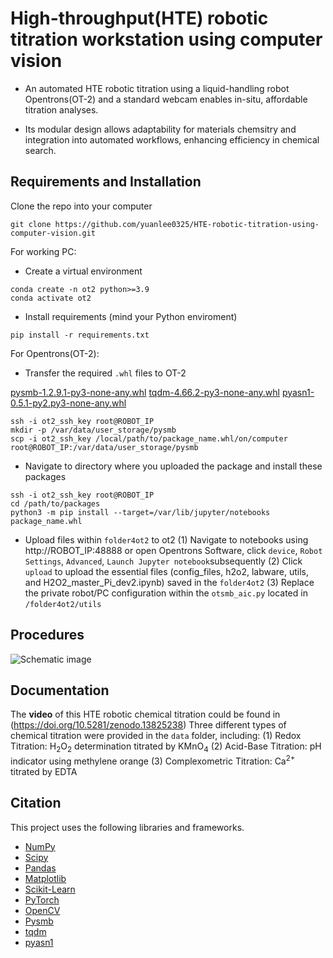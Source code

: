 
# High-throughput(HTE) robotic titration workstation using computer vision


* An automated HTE robotic titration using a liquid-handling robot Opentrons(OT-2) and a standard webcam enables in-situ, affordable titration analyses. 

* Its modular design allows adaptability for materials chemsitry and integration into automated workflows, enhancing efficiency in chemical search.

Requirements and Installation
---------------------
Clone the repo into your computer

```
git clone https://github.com/yuanlee0325/HTE-robotic-titration-using-computer-vision.git
```

For working PC:
* Create a virtual environment

```
conda create -n ot2 python>=3.9
conda activate ot2
```

* Install requirements (mind your Python enviroment)

```
pip install -r requirements.txt
```

For Opentrons(OT-2): 

* Transfer the required `.whl` files to OT-2

[pysmb-1.2.9.1-py3-none-any.whl](https://www.piwheels.org/simple/pysmb/pysmb-1.2.9.1-py3-none-any.whl#sha256=2a20a9d945efc2f6fe86afbe272f6dd4786344aca046b4ca2e98d519db817c20)
[tqdm-4.66.2-py3-none-any.whl](https://www.piwheels.org/simple/tqdm/tqdm-4.66.2-py3-none-any.whl#sha256=f78fd60412e4653a0be68fe9fc5424dc07ed3479bc765a3ab30e782d3d4dbd41)
[pyasn1-0.5.1-py2.py3-none-any.whl](https://www.piwheels.org/simple/pyasn1/pyasn1-0.5.1-py2.py3-none-any.whl#sha256=238ed5b4e0785e285c20dddcfd46ea3585d0ed25bd174d5737a08813db0de176)

```
ssh -i ot2_ssh_key root@ROBOT_IP
mkdir -p /var/data/user_storage/pysmb
scp -i ot2_ssh_key /local/path/to/package_name.whl/on/computer root@ROBOT_IP:/var/data/user_storage/pysmb
```

* Navigate to directory where you uploaded the package and install these packages 

```
ssh -i ot2_ssh_key root@ROBOT_IP
cd /path/to/packages
python3 -m pip install --target=/var/lib/jupyter/notebooks package_name.whl
```

* Upload files within `folder4ot2` to ot2
(1) Navigate to notebooks using http://ROBOT_IP:48888 or open Opentrons Software, click `device`, `Robot Settings`, `Advanced`, `Launch Jupyter notebook`subsequently
(2) Click `upload` to upload the essential files (config_files, h2o2, labware, utils, and H2O2_master_Pi_dev2.ipynb) saved in the `folder4ot2` 
(3) Replace the private robot/PC configuration within the `otsmb_aic.py` located in `/folder4ot2/utils`


Procedures 
-------------
![Schematic image](Schematic_graph.tif)


Documentation
-------------
The **video** of this HTE robotic chemical titration could be found in (https://doi.org/10.5281/zenodo.13825238)
Three different types of chemical titration were provided in the `data` folder, including:
(1) Redox Titration: H<sub>2</sub>O<sub>2</sub> determination titrated by KMnO<sub>4</sub>
(2) Acid-Base Titration: pH indicator using methylene orange
(3) Complexometric Titration: Ca<sup>2+</sup> titrated by EDTA


Citation
-------------
This project uses the following libraries and frameworks. 
- [NumPy](https://numpy.org)
- [Scipy](https://www.nature.com/articles/s41592-019-0686-2)
- [Pandas](https://pandas.pydata.org)
- [Matplotlib](https://matplotlib.org)
- [Scikit-Learn](https://scikit-learn.org)
- [PyTorch](https://pytorch.org)
- [OpenCV](https://opencv.org)
- [Pysmb](https://pysmb.readthedocs.io/en/latest/)
- [tqdm](https://doi.org/10.5281/zenodo.14231923)
- [pyasn1](https://pyasn1.readthedocs.io/en/latest/contents.html)



